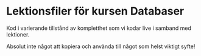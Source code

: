 # Lektionsfiler för kursen Databaser

Kod i varierande tillstånd av kompletthet som vi kodar live i samband med lektioner.

Absolut inte något att kopiera och använda till något som helst viktigt syfte!
